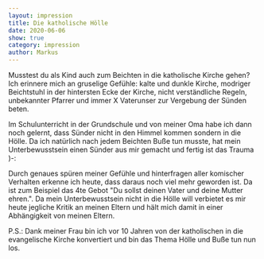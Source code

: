 ```yaml
---
layout: impression
title: Die katholische Hölle
date: 2020-06-06
show: true
category: impression
author: Markus
---
```


Musstest du als Kind auch zum Beichten in die katholische Kirche gehen? Ich erinnere mich an gruselige Gefühle: kalte und dunkle Kirche, modriger Beichtstuhl in der hintersten Ecke der Kirche, nicht verständliche Regeln, unbekannter Pfarrer und immer X Vaterunser zur Vergebung der Sünden beten.

Im Schulunterricht in der Grundschule und von meiner Oma habe ich dann noch gelernt, dass Sünder nicht in den Himmel kommen sondern in die Hölle. Da ich natürlich nach jedem Beichten Buße tun musste, hat mein Unterbewusstsein einen Sünder aus mir gemacht und fertig ist das Trauma )-:

Durch genaues spüren meiner Gefühle und hinterfragen aller komischer Verhalten erkenne ich heute, dass daraus noch viel mehr geworden ist. Da ist zum Beispiel das 4te Gebot "Du sollst deinen Vater und deine Mutter ehren.". Da mein Unterbewusstsein nicht in die Hölle will verbietet es mir heute jegliche Kritik an meinen Eltern und hält mich damit in einer Abhängigkeit von meinen Eltern.

P.S.: Dank meiner Frau bin ich vor 10 Jahren von der katholischen in die evangelische Kirche konvertiert und bin das Thema Hölle und Buße tun nun los.
